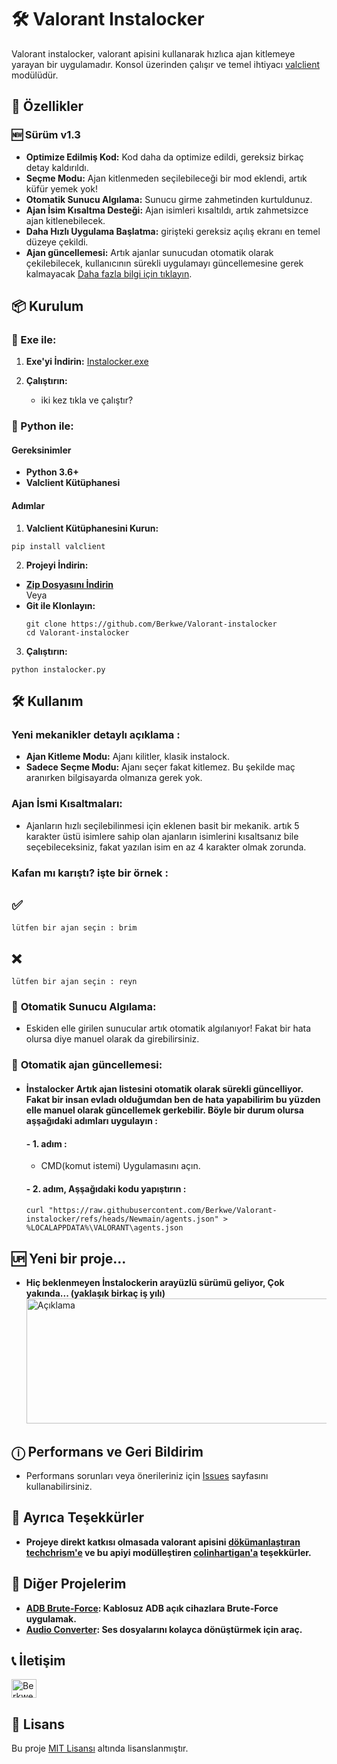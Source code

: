 # 🛠️ Valorant Instalocker

Valorant instalocker, valorant apisini kullanarak hızlıca ajan kitlemeye yarayan bir uygulamadır. Konsol üzerinden çalışır ve temel ihtiyacı [valclient](https://github.com/colinhartigan/valclient.py) modülüdür.

## 🚀 Özellikler
### 🆕 Sürüm v1.3
- **Optimize Edilmiş Kod:** Kod daha da optimize edildi, gereksiz birkaç detay kaldırıldı.
- **Seçme Modu:** Ajan kitlenmeden seçilebileceği bir mod eklendi, artık küfür yemek yok!
- **Otomatik Sunucu Algılama:** Sunucu girme zahmetinden kurtuldunuz.
- **Ajan İsim Kısaltma Desteği:** Ajan isimleri kısaltıldı, artık zahmetsizce ajan kitlenebilecek.
- **Daha Hızlı Uygulama Başlatma:** girişteki gereksiz açılış ekranı en temel düzeye çekildi.
- **Ajan güncellemesi:** Artık ajanlar sunucudan otomatik olarak çekilebilecek, kullanıcının sürekli uygulamayı güncellemesine gerek kalmayacak [Daha fazla bilgi için tıklayın](https://github.com/Berkwe/Valorant-instalocker?tab=readme-ov-file#-otomatik-ajan-güncellemesi). 

## 📦 Kurulum

### 💾 Exe ile:

1. **Exe'yi İndirin:**
   [Instalocker.exe](https://github.com/Berkwe/Valorant-instalocker/releases/latest/download/Instalocker.exe)

2. **Çalıştırın:**
   - iki kez tıkla ve çalıştır?

### 🐍 Python ile:

#### Gereksinimler
- **Python 3.6+**
- **Valclient Kütüphanesi**

#### Adımlar

1. **Valclient Kütüphanesini Kurun:**
```
pip install valclient
```

2. **Projeyi İndirin:**

- **[Zip Dosyasını İndirin](https://github.com/Berkwe/Valorant-instalocker/archive/refs/heads/main.zip)**  
  Veya  
- **Git ile Klonlayın:**
  ```
  git clone https://github.com/Berkwe/Valorant-instalocker
  cd Valorant-instalocker
  ```

3. **Çalıştırın:**
```
python instalocker.py
```

## 🛠️ Kullanım

### **Yeni mekanikler detaylı açıklama :**
- **Ajan Kitleme Modu:** Ajanı kilitler, klasik instalock.
- **Sadece Seçme Modu:** Ajanı seçer fakat kitlemez. Bu şekilde maç aranırken bilgisayarda olmanıza gerek yok.

### **Ajan İsmi Kısaltmaları:**
- Ajanların hızlı seçilebilinmesi için eklenen basit bir mekanik. artık 5 karakter üstü isimlere sahip olan ajanların isimlerini kısaltsanız bile seçebileceksiniz, fakat yazılan isim en az 4 karakter olmak zorunda. 

### Kafan mı karıştı? işte bir örnek : 

## ✅
```
lütfen bir ajan seçin : brim
```
## ❌
```
lütfen bir ajan seçin : reyn
```

### 🤖 **Otomatik Sunucu Algılama:**
- Eskiden elle girilen sunucular artık otomatik algılanıyor! Fakat bir hata olursa diye manuel olarak da girebilirsiniz.

### 🤖 **Otomatik ajan güncellemesi:**
- #### İnstalocker Artık ajan listesini otomatik olarak sürekli güncelliyor. Fakat bir insan evladı olduğumdan ben de hata yapabilirim bu yüzden elle manuel olarak güncellemek gerkebilir. Böyle bir durum olursa aşşağıdaki adımları uygulayın : 
    #### - 1. adım :
    - CMD(komut istemi) Uygulamasını açın.
    #### - 2. adım, Aşşağıdaki kodu yapıştırın :
    ####
      curl "https://raw.githubusercontent.com/Berkwe/Valorant-instalocker/refs/heads/Newmain/agents.json" > %LOCALAPPDATA%\VALORANT\agents.json


## 🆙 Yeni bir proje...
- **Hiç beklenmeyen İnstalockerin arayüzlü sürümü geliyor, Çok yakında... (yaklaşık birkaç iş yılı)**
   <img src="https://github.com/user-attachments/assets/96bce6e4-a03f-4ffc-a698-3543a0a7401b" alt="Açıklama" width="500" height="200">
## ⓘ Performans ve Geri Bildirim
- Performans sorunları veya önerileriniz için [Issues](https://github.com/Berkwe/Valorant-instalocker/issues) sayfasını kullanabilirsiniz.

  
## 🖤 Ayrıca Teşekkürler
- **Projeye direkt katkısı olmasada valorant apisini [dökümanlaştıran](https://github.com/techchrism/valorant-api-docs) [techchrism'e](https://github.com/techchrism) ve bu apiyi modülleştiren [colinhartigan'a](https://github.com/colinhartigan) teşekkürler.**

## 🌟 Diğer Projelerim

- **[ADB Brute-Force](https://github.com/Berkwe/ADB-bruteforce): Kablosuz ADB açık cihazlara Brute-Force uygulamak.**
- **[Audio Converter](https://github.com/Berkwe/Audio-converter): Ses dosyalarını kolayca dönüştürmek için araç.**

## 📞 İletişim

<a href="https://discord.gg/Xagnh5aYSy" target="blank"><img align="center" src="https://raw.githubusercontent.com/rahuldkjain/github-profile-readme-generator/master/src/images/icons/Social/discord.svg" alt="Berkwe" height="30" width="40" /></a>

## 📝 Lisans

Bu proje [MIT Lisansı](https://github.com/Berkwe/Valorant-instalocker/blob/main/LICENSE) altında lisanslanmıştır.

